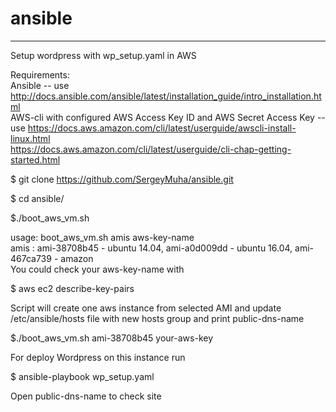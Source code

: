 # ansible
-----------------------------------------------
Setup wordpress with wp_setup.yaml in AWS

Requirements:  
  Ansible -- use http://docs.ansible.com/ansible/latest/installation_guide/intro_installation.html  
  AWS-cli with configured AWS Access Key ID and AWS Secret Access Key -- 
                                                                         use https://docs.aws.amazon.com/cli/latest/userguide/awscli-install-linux.html  
                                                                             https://docs.aws.amazon.com/cli/latest/userguide/cli-chap-getting-started.html  

$ git clone https://github.com/SergeyMuha/ansible.git  

$ cd ansible/  

$./boot_aws_vm.sh  

usage: boot_aws_vm.sh amis aws-key-name  
amis : ami-38708b45 - ubuntu 14.04, ami-a0d009dd - ubuntu 16.04, ami-467ca739 - amazon  
You could check your aws-key-name with  

$ aws ec2 describe-key-pairs  

Script will create one aws instance from selected AMI and update /etc/ansible/hosts file with new hosts group and print public-dns-name  

$./boot_aws_vm.sh ami-38708b45 your-aws-key  

For deploy Wordpress on this instance run  

$ ansible-playbook wp_setup.yaml  

Open public-dns-name to check site  

